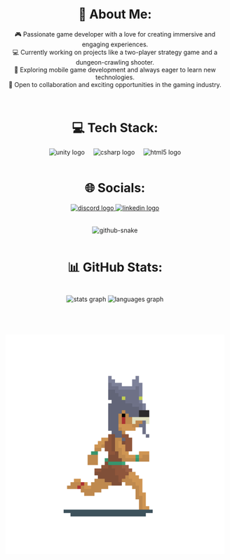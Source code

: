 <div align="center">
  <h1>💫 About Me:</h1> 

  🎮 Passionate game developer with a love for creating immersive and engaging experiences.<br>
  💻 Currently working on projects like a two-player strategy game and a dungeon-crawling shooter.<br>
  📱 Exploring mobile game    development and always eager to learn new technologies.<br>
  🚀 Open to collaboration and exciting opportunities in the gaming industry.
</div>

<br>

<div align="center">
  <h1>💻 Tech Stack:</h1> 
  <img src="https://cdn.jsdelivr.net/gh/devicons/devicon/icons/unity/unity-original.svg" height="35" alt="unity logo"  />
  <img width="12" />
  <img src="https://cdn.jsdelivr.net/gh/devicons/devicon/icons/csharp/csharp-original.svg" height="35" alt="csharp logo"  />
  <img width="12" />
  <img src="https://cdn.jsdelivr.net/gh/devicons/devicon/icons/html5/html5-original.svg" height="35" alt="html5 logo"  />
</div>

<br>

<div align="center", text-decoration="none">
  <h1>🌐 Socials:</h1>
  <a href="https://discordapp.com/users/894609918563348540" target="_blank">
    <img src="https://img.shields.io/static/v1?message=Discord&logo=discord&label=&color=7289DA&logoColor=white&labelColor=&style=for-the-badge" height="30" alt="discord logo"  />
  </a>
  <a href="https://www.linkedin.com/in/bartosz-czemerys-1240502a3/" target="_blank">
    <img src="https://img.shields.io/static/v1?message=LinkedIn&logo=linkedin&label=&color=0077B5&logoColor=white&labelColor=&style=for-the-badge" height="30" alt="linkedin logo"  />
  </a>
</div>

<br>
<br>

<div align="center">
  <picture>
    <source media="(prefers-color-scheme: dark)" srcset="https://raw.githubusercontent.com/tobiasmeyhoefer/tobiasmeyhoefer/output/github-snake-dark.svg" />
    <source media="(prefers-color-scheme: light)" srcset="https://raw.githubusercontent.com/tobiasmeyhoefer/tobiasmeyhoefer/output/github-snake.svg" />
    <img alt="github-snake" src="https://raw.githubusercontent.com/tobiasmeyhoefer/tobiasmeyhoefer/output/github-snake.svg" />
  </picture>
</div>

<br>

<div align="center">
  <h1>📊 GitHub Stats:</h1><br>
  <img src="https://github-readme-stats.vercel.app/api?username=bartek25822&hide_title=false&hide_rank=false&show_icons=true&include_all_commits=true&count_private=true&disable_animations=false&theme=dracula&locale=en&hide_border=false" height="150" alt="stats graph"  />
  <img src="https://github-readme-stats.vercel.app/api/top-langs?username=bartek25822&locale=en&hide_title=false&layout=compact&card_width=320&langs_count=5&theme=dracula&hide_border=false" height="150" alt="languages graph"  />
</div>

<br>
<br>

<div align="center">
  <h1></h1>
  <img height="500" src="1.gif"  />
</div>


